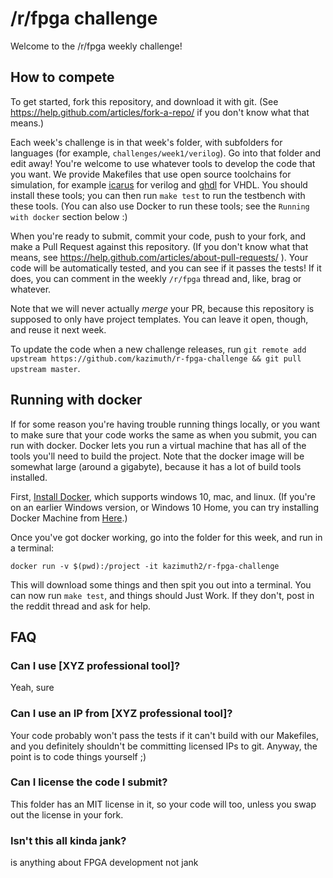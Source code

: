 # /r/fpga challenge
Welcome to the /r/fpga weekly challenge!

## How to compete
To get started, fork this repository, and download it with git. (See https://help.github.com/articles/fork-a-repo/ if you don't know what that means.)

Each week's challenge is in that week's folder, with subfolders for languages (for example, `challenges/week1/verilog`). Go into that folder and edit away! You're welcome to use whatever tools to develop the code that you want. We provide Makefiles that use open source toolchains for simulation, for example [icarus](http://iverilog.icarus.com/) for verilog and [ghdl](http://ghdl.free.fr/) for VHDL. You should install these tools; you can then run `make test` to run the testbench with these tools. (You can also use Docker to run these tools; see the `Running with docker` section below :)

When you're ready to submit, commit your code, push to your fork, and make a Pull Request against this repository. (If you don't know what that means, see https://help.github.com/articles/about-pull-requests/ ). Your code will be automatically tested, and you can see if it passes the tests! If it does, you can comment in the weekly `/r/fpga` thread and, like, brag or whatever.

Note that we will never actually *merge* your PR, because this repository is supposed to only have project templates. You can leave it open, though, and reuse it next week.

To update the code when a new challenge releases, run `git remote add upstream https://github.com/kazimuth/r-fpga-challenge && git pull upstream master`. 

## Running with docker
If for some reason you're having trouble running things locally, or you want to make sure that your code works the same as when you submit, you can run with docker. Docker lets you run a virtual machine that has all of the tools you'll need to build the project. Note that the docker image will be somewhat large (around a gigabyte), because it has a lot of build tools installed.

First, [Install Docker](https://docs.docker.com/install/), which supports windows 10, mac, and linux. (If you're on an earlier Windows version, or Windows 10 Home, you can try installing Docker Machine from [Here](https://docs.docker.com/toolbox/overview/).)

Once you've got docker working, go into the folder for this week, and run in a terminal:

`docker run -v $(pwd):/project -it kazimuth2/r-fpga-challenge`

This will download some things and then spit you out into a terminal. You can now run `make test`, and things should Just Work. If they don't, post in the reddit thread and ask for help.

## FAQ
### Can I use [XYZ professional tool]?
Yeah, sure

### Can I use an IP from [XYZ professional tool]?
Your code probably won't pass the tests if it can't build with our Makefiles, and you definitely shouldn't be committing licensed IPs to git. Anyway, the point is to code things yourself ;)

### Can I license the code I submit?
This folder has an MIT license in it, so your code will too, unless you swap out the license in your fork.

### Isn't this all kinda jank?
is anything about FPGA development not jank
